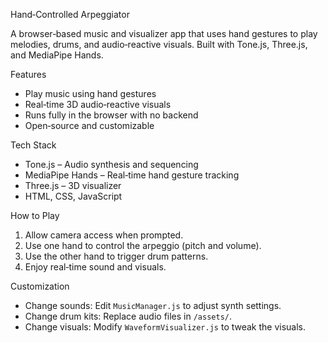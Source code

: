 
Hand‑Controlled Arpeggiator

A browser‑based music and visualizer app that uses hand gestures to play melodies, drums, and audio‑reactive visuals. Built with Tone.js, Three.js, and MediaPipe Hands.

Features

* Play music using hand gestures
* Real‑time 3D audio‑reactive visuals
* Runs fully in the browser with no backend
* Open‑source and customizable

Tech Stack

* Tone.js – Audio synthesis and sequencing
* MediaPipe Hands – Real‑time hand gesture tracking
* Three.js – 3D visualizer
* HTML, CSS, JavaScript

How to Play

1. Allow camera access when prompted.
2. Use one hand to control the arpeggio (pitch and volume).
3. Use the other hand to trigger drum patterns.
4. Enjoy real‑time sound and visuals.


Customization

* Change sounds: Edit `MusicManager.js` to adjust synth settings.
* Change drum kits: Replace audio files in `/assets/`.
* Change visuals: Modify `WaveformVisualizer.js` to tweak the visuals.


